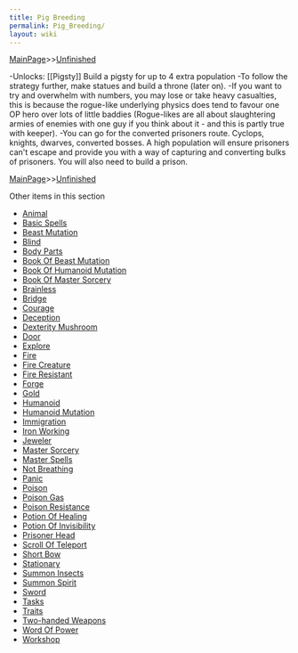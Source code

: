```yaml
---
title: Pig Breeding
permalink: Pig_Breeding/
layout: wiki
---
```


[MainPage](/keeperrl_wiki/ "wikilink")>>[Unfinished](/keeperrl_wiki/Unfinished "wikilink")

-Unlocks: [[Pigsty]]
Build a pigsty for up to 4 extra population
-To follow the strategy further, make statues and build a throne (later on).
-If you want to try and overwhelm with numbers, you may lose or take heavy casualties, this is because the rogue-like underlying physics does tend to favour one OP hero over lots of little baddies (Rogue-likes are all about slaughtering armies of enemies with one guy if you think about it - and this is partly true with keeper).
-You can go for the converted prisoners route. Cyclops, knights, dwarves, converted bosses. A high population will ensure prisoners can't escape and provide you with a way of capturing and converting bulks of prisoners. You will also need to build a prison.

[MainPage](/keeperrl_wiki/ "wikilink")>>[Unfinished](/keeperrl_wiki/Unfinished "wikilink")

Other items in this section
-    [Animal](/keeperrl_wiki/Animal "wikilink")
-    [Basic Spells](/keeperrl_wiki/Basic_Spells "wikilink")
-    [Beast Mutation](/keeperrl_wiki/Beast_Mutation "wikilink")
-    [Blind](/keeperrl_wiki/Blind "wikilink")
-    [Body Parts](/keeperrl_wiki/Body_Parts "wikilink")
-    [Book Of Beast Mutation](/keeperrl_wiki/Book_Of_Beast_Mutation "wikilink")
-    [Book Of Humanoid Mutation](/keeperrl_wiki/Book_Of_Humanoid_Mutation "wikilink")
-    [Book Of Master Sorcery](/keeperrl_wiki/Book_Of_Master_Sorcery "wikilink")
-    [Brainless](/keeperrl_wiki/Brainless "wikilink")
-    [Bridge](/keeperrl_wiki/Bridge "wikilink")
-    [Courage](/keeperrl_wiki/Courage "wikilink")
-    [Deception](/keeperrl_wiki/Deception "wikilink")
-    [Dexterity Mushroom](/keeperrl_wiki/Dexterity_Mushroom "wikilink")
-    [Door](/keeperrl_wiki/Door "wikilink")
-    [Explore](/keeperrl_wiki/Explore "wikilink")
-    [Fire](/keeperrl_wiki/Fire "wikilink")
-    [Fire Creature](/keeperrl_wiki/Fire_Creature "wikilink")
-    [Fire Resistant](/keeperrl_wiki/Fire_Resistant "wikilink")
-    [Forge](/keeperrl_wiki/Forge "wikilink")
-    [Gold](/keeperrl_wiki/Gold "wikilink")
-    [Humanoid](/keeperrl_wiki/Humanoid "wikilink")
-    [Humanoid Mutation](/keeperrl_wiki/Humanoid_Mutation "wikilink")
-    [Immigration](/keeperrl_wiki/Immigration "wikilink")
-    [Iron Working](/keeperrl_wiki/Iron_Working "wikilink")
-    [Jeweler](/keeperrl_wiki/Jeweler "wikilink")
-    [Master Sorcery](/keeperrl_wiki/Master_Sorcery "wikilink")
-    [Master Spells](/keeperrl_wiki/Master_Spells "wikilink")
-    [Not Breathing](/keeperrl_wiki/Not_Breathing "wikilink")
-    [Panic](/keeperrl_wiki/Panic "wikilink")
-    [Poison](/keeperrl_wiki/Poison "wikilink")
-    [Poison Gas](/keeperrl_wiki/Poison_Gas "wikilink")
-    [Poison Resistance](/keeperrl_wiki/Poison_Resistance "wikilink")
-    [Potion Of Healing](/keeperrl_wiki/Potion_Of_Healing "wikilink")
-    [Potion Of Invisibility](/keeperrl_wiki/Potion_Of_Invisibility "wikilink")
-    [Prisoner Head](/keeperrl_wiki/Prisoner_Head "wikilink")
-    [Scroll Of Teleport](/keeperrl_wiki/Scroll_Of_Teleport "wikilink")
-    [Short Bow](/keeperrl_wiki/Short_Bow "wikilink")
-    [Stationary](/keeperrl_wiki/Stationary "wikilink")
-    [Summon Insects](/keeperrl_wiki/Summon_Insects "wikilink")
-    [Summon Spirit](/keeperrl_wiki/Summon_Spirit "wikilink")
-    [Sword](/keeperrl_wiki/Sword "wikilink")
-    [Tasks](/keeperrl_wiki/Tasks "wikilink")
-    [Traits](/keeperrl_wiki/Traits "wikilink")
-    [Two-handed Weapons](/keeperrl_wiki/Two-handed_Weapons "wikilink")
-    [Word Of Power](/keeperrl_wiki/Word_Of_Power "wikilink")
-    [Workshop](/keeperrl_wiki/Workshop "wikilink")
